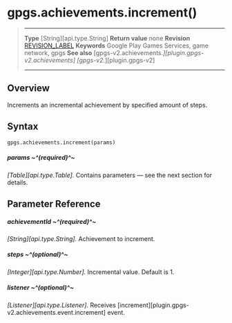 # gpgs.achievements.increment()

> --------------------- ------------------------------------------------------------------------------------------
> __Type__              [String][api.type.String]
> __Return value__      none
> __Revision__          [REVISION_LABEL](REVISION_URL)
> __Keywords__          Google Play Games Services, game network, gpgs
> __See also__          [gpgs-v2.achievements.*][plugin.gpgs-v2.achievements]
>                       [gpgs-v2.*][plugin.gpgs-v2]
> --------------------- ------------------------------------------------------------------------------------------

## Overview

Increments an incremental achievement by specified amount of steps.

## Syntax

	gpgs.achievements.increment(params)

##### params ~^(required)^~
_[Table][api.type.Table]._ Contains parameters — see the next section for details.

## Parameter Reference

##### achievementId ~^(required)^~
_[String][api.type.String]._ Achievement to increment.

##### steps ~^(optional)^~
_[Integer][api.type.Number]._ Incremental value. Default is 1.

##### listener ~^(optional)^~
_[Listener][api.type.Listener]._ Receives [increment][plugin.gpgs-v2.achievements.event.increment] event.